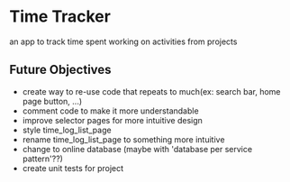 # Time Tracker

an app to track time spent working on activities from projects

## Future Objectives
- create way to re-use code that repeats to much(ex: search bar, home page button, ...)
- comment code to make it more understandable
- improve selector pages for more intuitive design
- style time_log_list_page
- rename time_log_list_page to something more intuitive
- change to online database (maybe with 'database per service pattern'??)
- create unit tests for project